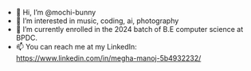 - 👋 Hi, I’m @mochi-bunny
- 👀 I’m interested in music, coding, ai,  photography
- 🌱 I’m currently enrolled in the 2024 batch of B.E computer science at BPDC.
- 📫 You can reach me at my LinkedIn: https://www.linkedin.com/in/megha-manoj-5b4932232/

<!---
mochi-bunny/mochi-bunny is a ✨ special ✨ repository because its `README.md` (this file) appears on your GitHub profile.
You can click the Preview link to take a look at your changes.
--->
